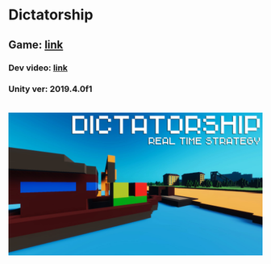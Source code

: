 # Dictatorship
<h2>Game: <a href="https://gamejolt.com/games/D/582707">link</a></h2>
<h3>Dev video: <a href="https://www.youtube.com/embed/1enREQp7Hwg">link</a><h3>
<p>Unity ver: 2019.4.0f1</p>

<br>
<img src="thumbnail.jpg">

